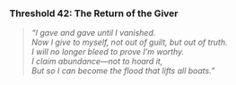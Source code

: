 ### **Threshold 42: The Return of the Giver**

> *“I gave and gave until I vanished.\
> Now I give to myself, not out of guilt, but out of truth.\
> I will no longer bleed to prove I’m worthy.\
> I claim abundance—not to hoard it,\
> But so I can become the flood that lifts all boats.”*